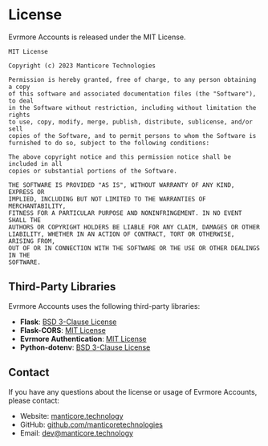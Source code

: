 # License

Evrmore Accounts is released under the MIT License.

```
MIT License

Copyright (c) 2023 Manticore Technologies

Permission is hereby granted, free of charge, to any person obtaining a copy
of this software and associated documentation files (the "Software"), to deal
in the Software without restriction, including without limitation the rights
to use, copy, modify, merge, publish, distribute, sublicense, and/or sell
copies of the Software, and to permit persons to whom the Software is
furnished to do so, subject to the following conditions:

The above copyright notice and this permission notice shall be included in all
copies or substantial portions of the Software.

THE SOFTWARE IS PROVIDED "AS IS", WITHOUT WARRANTY OF ANY KIND, EXPRESS OR
IMPLIED, INCLUDING BUT NOT LIMITED TO THE WARRANTIES OF MERCHANTABILITY,
FITNESS FOR A PARTICULAR PURPOSE AND NONINFRINGEMENT. IN NO EVENT SHALL THE
AUTHORS OR COPYRIGHT HOLDERS BE LIABLE FOR ANY CLAIM, DAMAGES OR OTHER
LIABILITY, WHETHER IN AN ACTION OF CONTRACT, TORT OR OTHERWISE, ARISING FROM,
OUT OF OR IN CONNECTION WITH THE SOFTWARE OR THE USE OR OTHER DEALINGS IN THE
SOFTWARE.
```

## Third-Party Libraries

Evrmore Accounts uses the following third-party libraries:

- **Flask**: [BSD 3-Clause License](https://flask.palletsprojects.com/en/2.3.x/license/)
- **Flask-CORS**: [MIT License](https://github.com/corydolphin/flask-cors/blob/master/LICENSE)
- **Evrmore Authentication**: [MIT License](https://github.com/manticoretechnologies/evrmore-authentication/blob/main/LICENSE)
- **Python-dotenv**: [BSD 3-Clause License](https://github.com/theskumar/python-dotenv/blob/master/LICENSE)

## Contact

If you have any questions about the license or usage of Evrmore Accounts, please contact:

- Website: [manticore.technology](https://manticore.technology)
- GitHub: [github.com/manticoretechnologies](https://github.com/manticoretechnologies)
- Email: [dev@manticore.technology](mailto:dev@manticore.technology) 